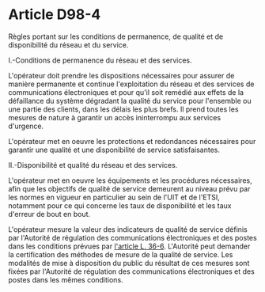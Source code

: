 # Article D98-4

Règles portant sur les conditions de permanence, de qualité et de disponibilité du réseau et du service. 

  
I.-Conditions de permanence du réseau et des services. 

  
L'opérateur doit prendre les dispositions nécessaires pour assurer de manière permanente et continue l'exploitation du réseau et des services de communications électroniques et pour qu'il soit remédié aux effets de la défaillance du système dégradant la qualité du service pour l'ensemble ou une partie des clients, dans les délais les plus brefs. Il prend toutes les mesures de nature à garantir un accès ininterrompu aux services d'urgence. 

  
L'opérateur met en oeuvre les protections et redondances nécessaires pour garantir une qualité et une disponibilité de service satisfaisantes. 

  
II.-Disponibilité et qualité du réseau et des services. 

  
L'opérateur met en oeuvre les équipements et les procédures nécessaires, afin que les objectifs de qualité de service demeurent au niveau prévu par les normes en vigueur en particulier au sein de l'UIT et de l'ETSI, notamment pour ce qui concerne les taux de disponibilité et les taux d'erreur de bout en bout. 

  
L'opérateur mesure la valeur des indicateurs de qualité de service définis par l'Autorité de régulation des communications électroniques et des postes dans les conditions prévues par [l'article L. 36-6][1]. L'Autorité peut demander la certification des méthodes de mesure de la qualité de service. Les modalités de mise à disposition du public du résultat de ces mesures sont fixées par l'Autorité de régulation des communications électroniques et des postes dans les mêmes conditions.

 [1]: /affichCodeArticle.do?cidTexte=LEGITEXT000006070987&idArticle=LEGIARTI000006465843&dateTexte=&categorieLien=cid